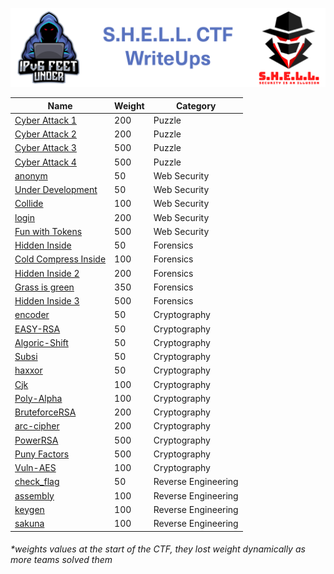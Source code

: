 ![S.H.E.L.L.CTF](banner.png)

|Name|Weight|Category|
|---|---|---|
|[Cyber Attack 1](https://github.com/ipv6-feet-under/WriteUps-S.H.E.L.L.CTF21/tree/main/Cyber%20Attack%201)| 200| Puzzle|
|[Cyber Attack 2]()| 200| Puzzle|
|[Cyber Attack 3]()| 500| Puzzle|
|[Cyber Attack 4]()| 500| Puzzle|
|[anonym]()| 50| Web Security|
|[Under Development]()| 50| Web Security|
|[Collide]()| 100| Web Security|
|[login]()| 200| Web Security|
|[Fun with Tokens]()| 500| Web Security|
|[Hidden Inside]()| 50| Forensics|
|[Cold Compress Inside]()| 100| Forensics|
|[Hidden Inside 2]()| 200| Forensics|
|[Grass is green]()| 350| Forensics|
|[Hidden Inside 3]()| 500| Forensics|
|[encoder]()| 50| Cryptography|
|[EASY-RSA]()| 50| Cryptography|
|[Algoric-Shift]()| 50| Cryptography|
|[Subsi]()| 50| Cryptography|
|[haxxor]()| 50| Cryptography|
|[Cjk]()| 100| Cryptography|
|[Poly-Alpha]()| 100| Cryptography|
|[BruteforceRSA]()| 200| Cryptography|
|[arc-cipher]()| 200| Cryptography|
|[PowerRSA]()| 500| Cryptography|
|[Puny Factors]()| 500| Cryptography|
|[Vuln-AES]()| 100| Cryptography|
|[check_flag]()| 50| Reverse Engineering|
|[assembly]()| 100| Reverse Engineering|
|[keygen]()| 100| Reverse Engineering|
|[sakuna]()| 100| Reverse Engineering|

###### *weights values at the start of the CTF, they lost weight dynamically as more teams solved them
